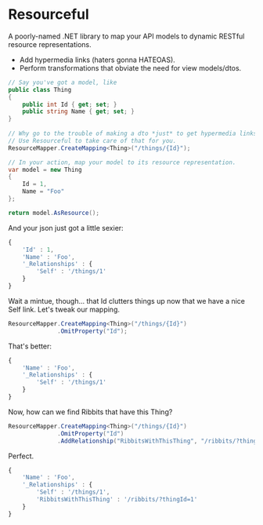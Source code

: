 Resourceful
===========

A poorly-named .NET library to map your API models to dynamic RESTful resource representations.

- Add hypermedia links (haters gonna HATEOAS).
- Perform transformations that obviate the need for view models/dtos.

```csharp
// Say you've got a model, like
public class Thing
{
    public int Id { get; set; }
    public string Name { get; set; }
}
  
// Why go to the trouble of making a dto *just* to get hypermedia links? 
// Use Resourceful to take care of that for you.
ResourceMapper.CreateMapping<Thing>("/things/{Id}");

// In your action, map your model to its resource representation.
var model = new Thing 
{
    Id = 1, 
    Name = "Foo"
};

return model.AsResource();
```
And your json just got a little sexier:
```javascript
{
    'Id' : 1,
    'Name' : 'Foo',
    '_Relationships' : {
        'Self' : '/things/1'
    }
}
```
Wait a mintue, though... that Id clutters things up now that we have a nice Self link. Let's tweak our mapping.
```csharp
ResourceMapper.CreateMapping<Thing>("/things/{Id}")
              .OmitProperty("Id");
```
That's better:
```javascript
{
    'Name' : 'Foo',
    '_Relationships' : {
        'Self' : '/things/1'
    }
}
```
Now, how can we find Ribbits that have this Thing?
```csharp
ResourceMapper.CreateMapping<Thing>("/things/{Id}")
              .OmitProperty("Id")
              .AddRelationship("RibbitsWithThisThing", "/ribbits/?thingId={Id}");
```
Perfect.
```javascript
{
    'Name' : 'Foo',
    '_Relationships' : {
        'Self' : '/things/1',
        'RibbitsWithThisThing' : '/ribbits/?thingId=1'
    }
}
```
